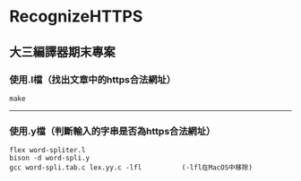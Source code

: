 # RecognizeHTTPS
大三編譯器期末專案
---
### 使用.l檔（找出文章中的https合法網址）

```
make
```
---
### 使用.y檔（判斷輸入的字串是否為https合法網址）
```
flex word-spliter.l
bison -d word-spli.y
gcc word-spli.tab.c lex.yy.c -lfl          (-lfl在MacOS中移除)
```
